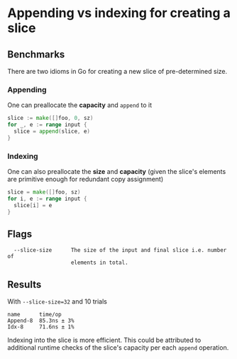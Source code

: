 # Appending vs indexing for creating a slice

## Benchmarks

There are two idioms in Go for creating a new slice of pre-determined size.

### Appending

One can preallocate the __capacity__ and `append` to it
```go
slice := make([]foo, 0, sz)
for _, e := range input {
  slice = append(slice, e)
}
```

### Indexing

One can also preallocate the __size__ and __capacity__ (given the slice's
elements are primitive enough for redundant copy assignment)
```go
slice = make([]foo, sz)
for i, e := range input {
  slice[i] = e
}
```

## Flags

```
  --slice-size      The size of the input and final slice i.e. number of
                    elements in total.
```

## Results

With `--slice-size=32` and 10 trials
```
name      time/op
Append-8  85.3ns ± 3%
Idx-8     71.6ns ± 1%
```
Indexing into the slice is more efficient. This could be attributed to
additional runtime checks of the slice's capacity per each `append` operation.
